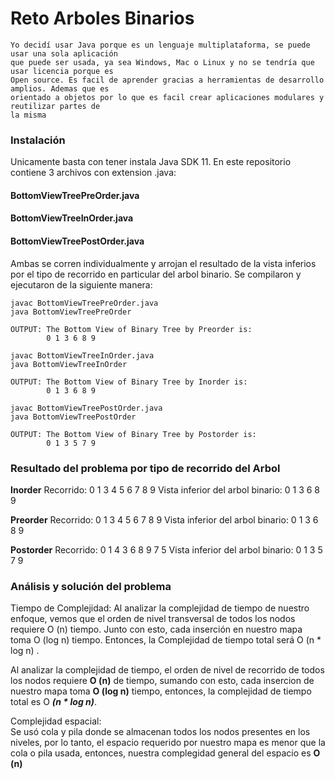 # Reto Arboles Binarios

```
Yo decidí usar Java porque es un lenguaje multiplataforma, se puede usar una sola aplicación
que puede ser usada, ya sea Windows, Mac o Linux y no se tendría que usar licencia porque es
Open source. Es facil de aprender gracias a herramientas de desarrollo amplios. Ademas que es
orientado a objetos por lo que es facil crear aplicaciones modulares y reutilizar partes de
la misma
```

### Instalación

Unicamente basta con tener instala Java SDK 11.
En este repositorio contiene 3 archivos con extension .java:

#### BottomViewTreePreOrder.java
#### BottomViewTreeInOrder.java
#### BottomViewTreePostOrder.java

Ambas se corren individualmente y arrojan el resultado de la vista inferios por el tipo de 
recorrido en particular del arbol binario. 
Se compilaron y ejecutaron de la siguiente manera:

```
javac BottomViewTreePreOrder.java
java BottomViewTreePreOrder

OUTPUT: The Bottom View of Binary Tree by Preorder is: 
        0 1 3 6 8 9 
```

```
javac BottomViewTreeInOrder.java
java BottomViewTreeInOrder

OUTPUT: The Bottom View of Binary Tree by Inorder is: 
        0 1 3 6 8 9 
```
```
javac BottomViewTreePostOrder.java
java BottomViewTreePostOrder

OUTPUT: The Bottom View of Binary Tree by Postorder is: 
        0 1 3 5 7 9 
```

### Resultado del problema por tipo de recorrido del Arbol

**Inorder** 
Recorrido: 0 1 3 4 5 6 7 8 9
Vista inferior del arbol binario: 0 1 3 6 8 9

**Preorder** 
Recorrido: 0 1 3 4 5 6 7 8 9
Vista inferior del arbol binario: 0 1 3 6 8 9

**Postorder**
Recorrido: 0 1 4 3 6 8 9 7 5
Vista inferior del arbol binario: 0 1 3 5 7 9


### Análisis y solución del problema

Tiempo de Complejidad: 
Al analizar la complejidad de tiempo de nuestro enfoque, vemos que el orden de nivel 
transversal de todos los nodos requiere O (n) tiempo. Junto con esto, cada inserción 
en nuestro mapa toma O (log n)  tiempo. Entonces, la Complejidad de tiempo total será 
 O (n * log n) .

Al analizar la complejidad de tiempo, el orden de nivel de recorrido de todos los nodos
requiere **O (n)** de tiempo, sumando con esto, cada insercion de nuestro mapa toma 
**O (log n)**  tiempo, entonces, la complejidad de tiempo total es O ***(n * log n)***.

Complejidad espacial:   
Se usó cola y pila donde se almacenan todos los nodos presentes en los niveles, por lo 
tanto, el espacio requerido por nuestro mapa es menor que la cola o pila usada, entonces,
nuestra complegidad general del espacio es **O (n)**
